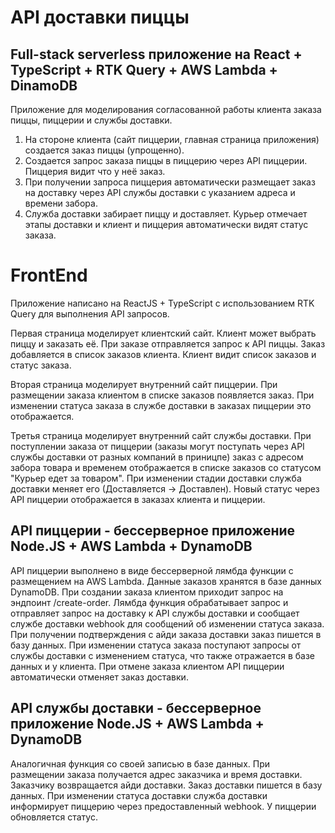 # API доставки пиццы

## Full-stack serverless приложение на React + TypeScript + RTK Query + AWS Lambda + DinamoDB

Приложение для моделирования согласованной работы клиента заказа пиццы, пиццерии и службы доставки.

1. На стороне клиента (сайт пиццерии, главная страница приложения) создается заказ пиццы (упрощенно).
2. Создается запрос заказа пиццы в пиццерию через API пиццерии. Пиццерия видит что у неё заказ.
3. При получении запроса пиццерия автоматически размещает заказ на доставку через API службы доставки с указанием адреса и времени забора.
4. Служба доставки забирает пиццу и доставляет. Курьер отмечает этапы доставки и клиент и пиццерия автоматически видят статус заказа.

# FrontEnd

Приложение написано на ReactJS + TypeScript с использованием RTK Query для выполнения API запросов.

Первая страница моделирует клиентский сайт. Клиент может выбрать пиццу и заказать её. При заказе отправляется запрос к API пиццы. Заказ добавляется в список заказов клиента. Клиент видит список заказов и статус заказа.

Вторая страница моделирует внутренний сайт пиццерии. При размещении заказа клиентом в списке заказов появляется заказ. При изменении статуса заказа в службе доставки в заказах пиццерии это отображается.

Третья страница моделирует внутренний сайт службы доставки. При поступлении заказа от пиццерии (заказы могут поступать через API службы доставки от разных компаний в приницпе) заказ с адресом забора товара и временем отображается в списке заказов со статусом "Курьер едет за товаром". При изменении стадии доставки служба доставки меняет его (Доставляется -> Доставлен). Новый статус через API пиццерии отображается в заказах клиента и пиццерии.

## API пиццерии - бессерверное приложение Node.JS + AWS Lambda + DynamoDB

API пиццерии выполнено в виде бессерверной лямбда функции с размещением на AWS Lambda. Данные заказов хранятся в базе данных DynamoDB. При создании заказа клиентом приходит запрос на эндпоинт /create-order. Лямбда функция обрабатывает запрос и отправляет запрос на доставку к API службы доставки и сообщает службе доставки webhook для сообщений об изменении статуса заказа. При получении подтверждения с айди заказа доставки заказ пишется в базу данных. При изменении статуса заказа поступают запросы от службы доставки с изменением статуса, что также отражается в базе данных и у клиента. При отмене заказа клиентом API пиццерии автоматически отменяет заказ доставки.

## API службы доставки - бессерверное приложение Node.JS + AWS Lambda + DynamoDB

Аналогичная функция со своей записью в базе данных. При размещении заказа получается адрес заказчика и время доставки. Заказчику возвращается айди доставки. Заказ доставки пишется в базу данных. При изменении статуса доставки служба доставки информирует пиццерию через предоставленный webhook. У пиццерии обновляется статус.
